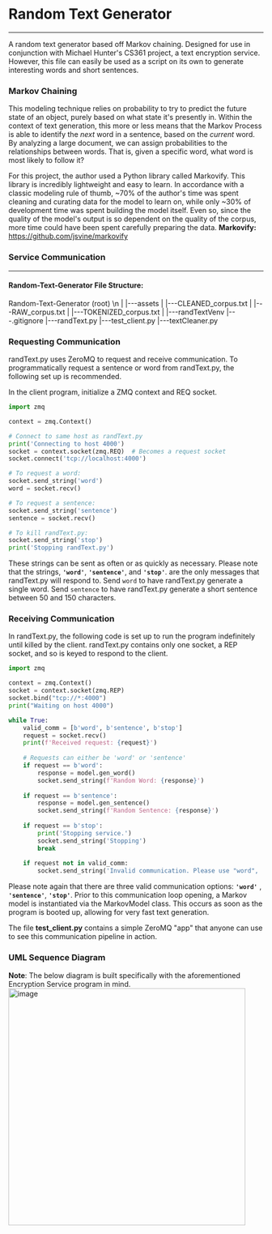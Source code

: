 # Random Text Generator
--------------------------

A random text generator based off Markov chaining. Designed for use in conjunction with Michael Hunter's CS361 project, a text encryption service. However, this file can easily be used as a script on its own to generate interesting words and short sentences. 

### Markov Chaining

This modeling technique relies on probability to try to predict the future state of an object, purely based on what state it's presently in. Within the context of text generation, this more or less means that the Markov Process is able to identify the *next* word in a sentence, based on the *current* word. By analyzing a large document, we can assign probabilities to the relationships between words. That is, given a specific word, what word is most likely to follow it?

For this project, the author used a Python library called Markovify. This library is incredibly lightweight and easy to learn. In accordance with a classic modeling rule of thumb, ~70% of the author's time was spent cleaning and curating data for the model to learn on, while only ~30% of development time was spent building the model itself. Even so, since the quality of the model's output is so dependent on the quality of the corpus, more time could have been spent carefully preparing the data. 
**Markovify:** https://github.com/jsvine/markovify


### Service Communication
----------------------

#### Random-Text-Generator File Structure:

Random-Text-Generator (root) \n
|
|---assets
|   	|---CLEANED_corpus.txt
|	    |---RAW_corpus.txt
|	    |---TOKENIZED_corpus.txt
|
|---randTextVenv
|---.gitignore
|---randText.py
|---test_client.py
|---textCleaner.py

### Requesting Communication

randText.py uses ZeroMQ to request and receive communication. To programmatically request a sentence or word from randText.py, the following set up is recommended.

In the client program, initialize a ZMQ context and REQ socket.
```python
import zmq

context = zmq.Context()

# Connect to same host as randText.py
print('Connecting to host 4000')
socket = context.socket(zmq.REQ)  # Becomes a request socket
socket.connect('tcp://localhost:4000')

# To request a word:
socket.send_string('word')
word = socket.recv()

# To request a sentence:
socket.send_string('sentence')
sentence = socket.recv()

# To kill randText.py:
socket.send_string('stop')
print('Stopping randText.py')
```
These strings can be sent as often or as quickly as necessary. Please note that the strings, **`'word'`**, **`'sentence'`**, and **`'stop'`**.  are the only messages that randText.py will respond to. 
Send `word` to have randText.py generate a single word.
Send `sentence` to have randText.py generate a short sentence between 50 and 150 characters.

### Receiving Communication

In randText.py, the following code is set up to run the program indefinitely until killed by the client. randText.py contains only one socket, a REP socket, and so is keyed to respond to the client.
```python
import zmq

context = zmq.Context()
socket = context.socket(zmq.REP)
socket.bind("tcp://*:4000")
print("Waiting on host 4000")

while True:
	valid_comm = [b'word', b'sentence', b'stop']
	request = socket.recv()
	print(f'Received request: {request}')
	
	# Requests can either be 'word' or 'sentence'
	if request == b'word':
		response = model.gen_word()
		socket.send_string(f'Random Word: {response}')
	
	if request == b'sentence':
		response = model.gen_sentence()
		socket.send_string(f'Random Sentence: {response}')
	
	if request == b'stop':
		print('Stopping service.')
		socket.send_string('Stopping')
		break
	
	if request not in valid_comm:
		socket.send_string('Invalid communication. Please use "word",                               "sentence", or "stop".')
```

Please note again that there are three valid communication options: **`'word'`** , **`'sentence'`**, **`'stop'`**.  Prior to this communication loop opening, a Markov model is instantiated via the MarkovModel class. This occurs as soon as the program is booted up, allowing for very fast text generation.


The file **test_client.py** contains a simple ZeroMQ "app" that anyone can use to see this communication pipeline in action.

### UML Sequence Diagram
**Note**: The below diagram is built specifically with the aforementioned Encryption Service program in mind.
<img width="468" alt="image" src="https://github.com/shindelr/Random-Text-Generator/assets/129821483/8960f41d-e077-482b-bd60-cf5064e7bd40">


